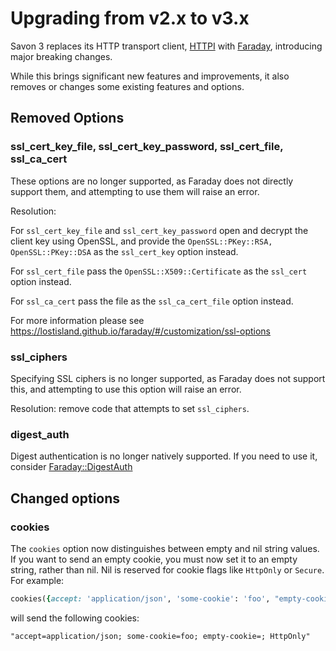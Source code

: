 # Upgrading from v2.x to v3.x

Savon 3 replaces its HTTP transport client, [HTTPI](https://github.com/savonrb/httpi) with [Faraday](https://lostisland.github.io/faraday), introducing major breaking changes.

While this brings significant new features and improvements, it also removes or changes some existing features and options.

## Removed Options

### ssl_cert_key_file, ssl_cert_key_password, ssl_cert_file, ssl_ca_cert

These options are no longer supported, as Faraday does not directly support them, and attempting to use them will raise an error.

Resolution: 

For `ssl_cert_key_file` and `ssl_cert_key_password` open and decrypt the client key using OpenSSL, and provide the `OpenSSL::PKey::RSA, OpenSSL::PKey::DSA` as the `ssl_cert_key` option instead.

For `ssl_cert_file` pass the `OpenSSL::X509::Certificate` as the `ssl_cert` option instead.

For `ssl_ca_cert` pass the file as the `ssl_ca_cert_file` option instead.

For more information please see https://lostisland.github.io/faraday/#/customization/ssl-options

### ssl_ciphers

Specifying SSL ciphers is no longer supported, as Faraday does not support this, and attempting to use this option will raise an error.

Resolution: remove code that attempts to set `ssl_ciphers`.

### digest_auth

Digest authentication is no longer natively supported. If you need to use it, consider [Faraday::DigestAuth](https://github.com/bhaberer/faraday-digestauth)

## Changed options

### cookies

The `cookies` option now distinguishes between empty and nil string values. If you want to send an empty cookie, you must now set it to an empty string, rather than nil. Nil is reserved for cookie flags like `HttpOnly` or `Secure`. For example:

```ruby
cookies({accept: 'application/json', 'some-cookie': 'foo', "empty-cookie": "", HttpOnly: nil})
```

will send the following cookies:

```
"accept=application/json; some-cookie=foo; empty-cookie=; HttpOnly"
```

